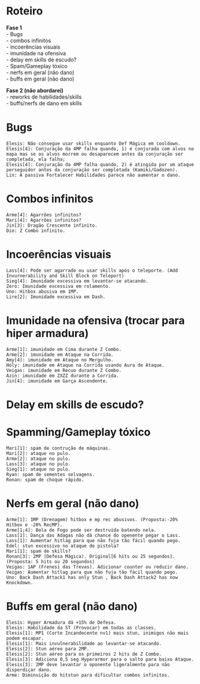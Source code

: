 Roteiro
=======
<b>Fase 1</b><br />
	- Bugs<br />
	- combos infinitos<br />
	- incoerências visuais<br />
	- imunidade na ofensiva<br />
	- delay em skills de escudo?<br />
	- Spam/Gameplay tóxico<br />
	- nerfs em geral (não dano)<br />
	- buffs em geral (não dano)<br />
	
<b>Fase 2 (não abordarei)</b><br />
	- reworks de habilidades/skills<br />
	- buffs/nerfs de dano em skills<br />

Bugs
====
	Elesis: Não consegue usar skills enquanto Def Mágica em cooldown.
	Elesis[4]: Conjuração da 4MP falha quando, 1) é conjurada com alvos no mapa mas se os alvos morrem ou desaparecem antes da conjuração ser completada, ela falha;
	Elesis[4]: Conjuração da 4MP falha quando, 2) é atingida por um ataque perseguidor antes da conjuração ser completada (Kamiki/Gadozen).
	Lin: A passiva Fortalecer Habilidades parece não aumentar o dano.

Combos infinitos
================
	Arme[4]: Agarrões infinitos?
	Mari[4]: Agarrões infinitos?
	Jin[3]: Dragão Crescente infinito.
	Dio: Z Combo infinito.

Incoerências visuais
====================
	Lass[4]: Pode ser agarrado ou usar skills após o teleporte. (Add Invurnerability and Skill Block on Teleport)
	Sieg[4]: Imunidade excessiva em levantar-se atacando.
	Zero: Imunidade excessiva em rolamento.
	Uno: Hitbox abusiva em 1MP.
	Lire[2]: Imunidade excessiva em Dash.

Imunidade na ofensiva (trocar para hiper armadura)
==================================================
	Arme[1]: imunidade em Cima durante Z Combo.
	Arme[2]: imunidade em Ataque na Corrida.
	Amy[4]: imunidade em Ataque no Mergulho.
	Holy: imunidade em Ataque na Corrida usando Aura de Ataque.
	Veigas: imunidade em Recuo durante Z Combo.
	Azin: imunidade em ZXZZ durante a Corrida.
	Jin[4]: imunidade em Garça Ascendente.
		
Delay em skills de escudo?
==========================

Spamming/Gameplay tóxico
========================
	Mari[1]: spam de contrução de máquinas.
	Mari[2]: ataque no pulo.
	Arme[2]: ataque no pulo.
	Lass[3]: ataque no pulo.	
	Sieg[1]: ataque no pulo.
	Ryan: spam de sementes selvagens.
	Ronan: spam de choque rápido.
	
Nerfs em geral (não dano)
=========================	
	Arme[1]: 1MP (Drenagem) hitbox e mp rec abusivos. (Proposta:-20% Hitbox e -20% RecMP).
	Arme[1;4]: Bola de Fogo pode ser destruída batendo nela.
	Lass[1]: Dança das Adagas não dá chance do openente pegar o Lass.
	Lass[1]: Aumentar hitlag para que não fuja tão fácil quando pego.
	Edel: stun excessivo no ataque de pistola?
	Mari[1]: spam de skills?
	Ronan[3]: 2MP (Defesa Mágica). Original[6 hits ou 25 segundos]. (Proposta: 5 hits ou 20 segundos)
	Veigas: 1AP (Frenesi das Trevas). Adicionar counter ou reduzir dano.
	Veigas: Aumentar hitlag para que não fuja tão fácil quando pego.
	Uno: Back Dash Attack1 has only Stun , Back Dash Attack2 has now Knockdown.
		
Buffs em geral (não dano)
=========================	
	Elesis: Hyper Armadura dá +15% de Defesa.
	Elesis: Habilidade da ST (Provocar) em todas as classes.
	Elesis[1]: MP1 (Corte Incandecente nv1) mais stun, inimigos não mais podem escapar.
	Elesis[1]: Mais invulnerabilidade ao levantar-se atacando.
	Elesis[2]: Stun aéreo para 2MP.
	Elesis[2]: Stun aéreo para os primeiros 2 hits de Z Combo.
	Elesis[3]: Adiciona 0,5 seg Hyperarmor para o salto para baixo Ataque.
	Elesis[3]: 2MP deve levantar o oponente ligeralmente para não disperdiçar dano.
	Arme: Diminuição do hitstun para dificultar combos infinitos.
